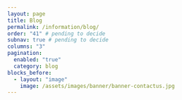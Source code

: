 ```yaml
---
layout: page
title: Blog
permalink: /information/blog/
order: "41" # pending to decide
subnav: true # pending to decide
columns: "3"
pagination: 
  enabled: "true"
  category: blog
blocks_before:
  - layout: "image"
    image: /assets/images/banner/banner-contactus.jpg
---
```


